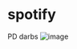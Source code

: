 # spotify
PD darbs
![image](https://github.com/user-attachments/assets/e7974769-49cc-4408-9783-8b04da66943c)
